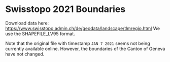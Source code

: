 # Swisstopo 2021 Boundaries

Download data here: 
https://www.swisstopo.admin.ch/de/geodata/landscape/tlmregio.html
We use the SHAPEFILE_LV95 format.

Note that the original file with timestamp `JAN 7 2021` seems not being currently available online. However, the boundaries of the Canton of Geneva have not changed.
